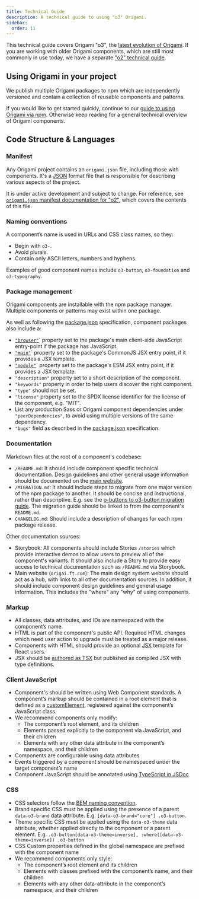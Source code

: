 ```yaml
---
title: Technical Guide
description: A technical guide to using "o3" Origami.
sidebar:
  order: 11
---
```


This technical guide covers Origami "o3", the [latest evolution of Origami](/about/what-is-new/). If you are working with older Origami components, which are still most commonly in use today, we have a separate ["o2" technical guide](/o2-components/technical-guide/).

## Using Origami in your project

We publish multiple Origami packages to npm which are independently versioned and contain a collection of reusable components and patterns.

If you would like to get started quickly, continue to our [guide to using Origami via npm](/getting-started/technical-guide/package-manager-npm). Otherwise keep reading for a general technical overview of Origami components.

## Code Structure & Languages

### Manifest

Any Origami project contains an `origami.json` file, including those with components. It's a <a href="https://www.json.org/"><abbr title="JavaScript Object Notation">JSON</abbr></a> format file that is responsible for describing various aspects of the project.

It is under active development and subject to change. For reference, see [`origami.json` manifest documentation for "o2"](/o2-components/technical-guide/origami-json/), which covers the contents of this file.

### Naming conventions

A component’s name is used in URLs and CSS class names, so they:

- Begin with `o3-`.
- Avoid plurals.
- Contain only ASCII letters, numbers and hyphens.

<aside>
	Examples of good component names include
	<code>o3-button</code>,
	<code>o3-foundation</code> and
	<code>o3-typography</code>.
</aside>

### Package management

Origami components are installable with the npm package manager. Multiple components or patterns may exist within one package.

As well as following the
[package.json](https://docs.npmjs.com/cli/v7/configuring-npm/package-json) specification, component packages also include a:

- [`"browser"`](https://docs.npmjs.com/cli/v7/configuring-npm/package-json#browser)`
  property set to the package's main client-side JavaScript entry-point if the package
  has JavaScript.
- [`"main"`](https://docs.npmjs.com/cli/v7/configuring-npm/package-json#main)` property set to the package's CommonJS JSX entry point, if it provides a JSX template.
- [`"module"`](https://docs.npmjs.com/cli/v7/configuring-npm/package-json#module)` property set to the package's ESM JSX entry point, if it provides a JSX template.
- `"description"` property set to a short description of the
  component.
- `"keywords"` property in order to help users discover the right
  component.
- `"type"` should not be set.
- `"license"` property set to the SPDX license identifier for the
  license of the component, e.g. "MIT".
- List any production Sass or Origami component dependencies under
  `"peerDependencies"`, to avoid using multiple versions of the same dependency.
- `"bugs"` field as described in the [package.json](https://docs.npmjs.com/cli/v7/configuring-npm/package-json) specification.

### Documentation

Markdown files at the root of a component's codebase:

- `/README.md`: It should include component specific technical documentation. Design guidelines and other general usage information should be documented on the [main website](https://origami.ft.com/).
- `/MIGRATION.md`: It should include steps to migrate from one major version of the npm package to another. It should be concise and instructional, rather than descriptive. E.g. see the [o-buttons to o3-button migration guide](https://github.com/Financial-Times/origami/blob/main/components/o-buttons/MIGRATION.md#migrating-from-v7-to-o3-button). The migration guide should be linked to from the component's `README.md`.
- `CHANGELOG.md`: Should include a description of changes for each npm package release.

Other documentation sources:

- Storybook: All components should include Stories `/stories` which provide interactive demos to allow users to preview all of the component's variants. It should also include a Story to provide easy access to technical documentation such as `/README.md` via Storybook.
- Main website (`origai.ft.com`): The main design system website should act as a hub, with links to all other documentation sources. In addition, it should include component design guidelines and general usage information. This includes the "where" any "why" of using components.

### Markup

- All classes, data attributes, and IDs are namespaced with the component’s name.
- HTML is part of the component's public API. Required HTML changes which need user action to upgrade must be treated as a major release.
- Components with HTML should provide an optional [JSX](https://facebook.github.io/jsx/) template for React users.
- JSX should be [authored as TSX](https://www.typescriptlang.org/docs/handbook/jsx.html) but published as compiled JSX with type definitions.

### Client JavaScript

- Component's should be written using Web Component standards. A component’s markup should be contained in a root element that is defined as a
  [customElement](https://html.spec.whatwg.org/multipage/custom-elements.html#custom-element),
  registered against the component’s JavaScript class.
- We recommend components only modify:
  - The component’s root element, and its children
  - Elements passed explicitly to the component via JavaScript, and their
    children
  - Elements with any other data attribute in the component’s namespace,
    and their children
- Components are configurable using data attributes
- Events triggered by a component should be namespaced under the
  target component’s name
- Component JavaScript should be annotated using [TypeScript in JSDoc](https://www.typescriptlang.org/docs/handbook/jsdoc-supported-types.html)

### CSS

- CSS selectors follow the [BEM naming convention](https://en.bem.info/methodology/naming-convention/).
- Brand specific CSS must be applied using the presence of a parent `data-o3-brand` data attribute. E.g. `[data-o3-brand="core"] .o3-button`.
- Theme specific CSS must be applied using the `data-o3-theme` data attribute, whether applied directly to the component or a parent element. E.g. `.o3-button[data-o3-theme=inverse],
:where([data-o3-theme=inverse]) .o3-button`
- CSS Custom properties defined in the global
  namespace are prefixed with the component name
- We recommend components only style:
  - The component’s root element and its children
  - Elements with classes prefixed with the component’s name, and their
    children
  - Elements with any other data-attribute in the component’s namespace, and
    their children
